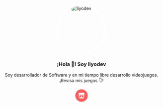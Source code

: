 <div align="center">

<!-- Contenedor redondeado para la foto de perfil -->
<div style="width: 150px; height: 150px; overflow: hidden; border-radius: 50%; border: 5px solid white;">
  <img src="URL_DE_LA_IMAGEN" alt="liyodev" style="width: 100%; height: 100%; object-fit: cover;">
</div>

### ¡Hola 👋! Soy liyodev
Soy desarrollador de Software y en mi tiempo libre desarrollo videojuegos.<br>
¡Revisa mis juegos 👇!

<!-- Ajustar el tamaño de la imagen agregando el atributo width -->
<img src="https://github.com/liyo-dev/assets/raw/main/itch-io-icon-2048x2048-i6hzclad.png" alt="aquí" width="40">

</div>






<!--
**liyo-dev/liyo-dev** is a ✨ _special_ ✨ repository because its `README.md` (this file) appears on your GitHub profile.

Here are some ideas to get you started:

- 🔭 I’m currently working on ...
- 🌱 I’m currently learning ...
- 👯 I’m looking to collaborate on ...
- 🤔 I’m looking for help with ...
- 💬 Ask me about ...
- 📫 How to reach me: ...
- 😄 Pronouns: ...
- ⚡ Fun fact: ...
-->
